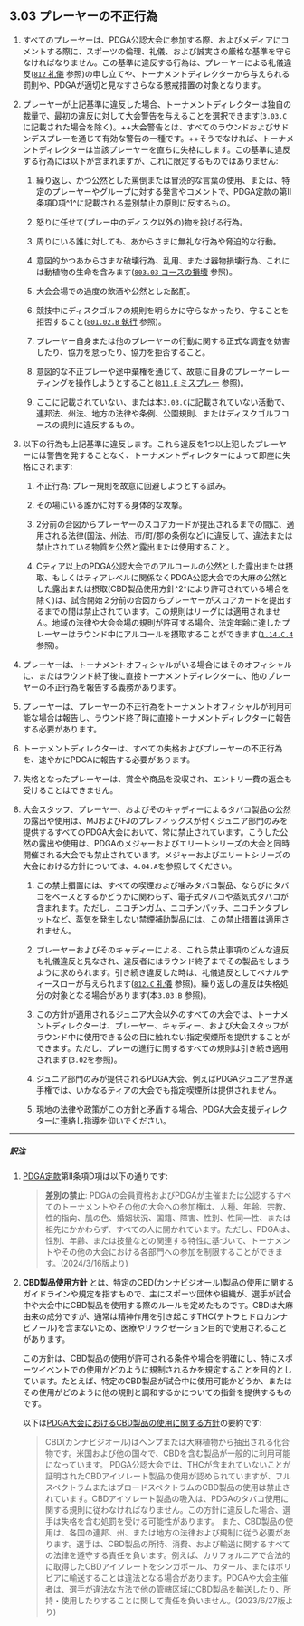 ## 3.03 プレーヤーの不正行為

1. すべてのプレーヤーは、PDGA公認大会に参加する際、およびメディアにコメントする際に、スポーツの倫理、礼儀、および誠実さの厳格な基準を守らなければなりません。この基準に違反する行為は、プレーヤーによる礼儀違反([`812` 礼儀]() 参照)の申し立てや、トーナメントディレクターから与えられる罰則や、PDGAが適切と見なすさらなる懲戒措置の対象となります。

1. プレーヤーが上記基準に違反した場合、トーナメントディレクターは独自の裁量で、最初の違反に対して大会警告を与えることを選択できます(`3.03.C`に記載された場合を除く)。++大会警告とは、すべてのラウンドおよびサドンデスプレーを通じて有効な警告の一種です。++そうでなければ、トーナメントディレクターは当該プレーヤーを直ちに失格にします。この基準に違反する行為には以下が含まれますが、これに限定するものではありません:

    1. 繰り返し、かつ公然とした罵倒または冒涜的な言葉の使用、または、特定のプレーヤーやグループに対する発言やコメントで、PDGA定款の第II条項D項^1^に記載される差別禁止の原則に反するもの。
    
    1. 怒りに任せて(プレー中のディスク以外の)物を投げる行為。

    1. 周りにいる誰に対しても、あからさまに無礼な行為や脅迫的な行動。

	1. 意図的かつあからさまな破壊行為、乱用、または器物損壊行為、これには動植物の生命を含みます([`803.03` コースの損壊]() 参照)。

    1. 大会会場での過度の飲酒や公然とした酩酊。

    1. 競技中にディスクゴルフの規則を明らかに守らなかったり、守ることを拒否すること([`801.02.B` 執行]() 参照)。

    1. プレーヤー自身または他のプレーヤーの行動に関する正式な調査を妨害したり、協力を怠ったり、協力を拒否すること。

    1. 意図的な不正プレーや途中棄権を通じて、故意に自身のプレーヤーレーティングを操作しようとすること([`811.E` ミスプレー]() 参照)。

    1. ここに記載されていない、または本`3.03.C`に記載されていない活動で、連邦法、州法、地方の法律や条例、公園規則、またはディスクゴルフコースの規則に違反するもの。

1. 以下の行為も上記基準に違反します。これら違反を1つ以上犯したプレーヤーには警告を発することなく、トーナメントディレクターによって即座に失格にされます:

    1. 不正行為: プレー規則を故意に回避しようとする試み。

    1. その場にいる誰かに対する身体的な攻撃。

    1. 2分前の合図からプレーヤーのスコアカードが提出されるまでの間に、適用される法律(国法、州法、市/町/郡の条例など)に違反して、違法または禁止されている物質を公然と露出または使用すること。

    1. Cティア以上のPDGA公認大会でのアルコールの公然とした露出または摂取、もしくはティアレベルに関係なくPDGA公認大会での大麻の公然とした露出または摂取(CBD製品使用方針^2^により許可されている場合を除く)は、試合開始２分前の合図からプレーヤーがスコアカードを提出するまでの間は禁止されています。この規則はリーグには適用されません。地域の法律や大会会場の規則が許可する場合、法定年齢に達したプレーヤーはラウンド中にアルコールを摂取することができます([`1.14.C.4`]() 参照)。

1. プレーヤーは、トーナメントオフィシャルがいる場合にはそのオフィシャルに、またはラウンド終了後に直接トーナメントディレクターに、他のプレーヤーの不正行為を報告する義務があります。

1. プレーヤーは、プレーヤーの不正行為をトーナメントオフィシャルが利用可能な場合は報告し、ラウンド終了時に直接トーナメントディレクターに報告する必要があります。

1. トーナメントディレクターは、すべての失格およびプレーヤーの不正行為を、速やかにPDGAに報告する必要があります。

1. 失格となったプレーヤーは、賞金や商品を没収され、エントリー費の返金も受けることはできません。

1. 大会スタッフ、プレーヤー、およびそのキャディーによるタバコ製品の公然の露出や使用は、MJおよびFJのプレフィックスが付くジュニア部門のみを提供するすべてのPDGA大会において、常に禁止されています。こうした公然の露出や使用は、PDGAのメジャーおよびエリートシリーズの大会と同時開催される大会でも禁止されています。メジャーおよびエリートシリーズの大会における方針については、`4.04.A`を参照してください。

    1. この禁止措置には、すべての喫煙および噛みタバコ製品、ならびにタバコをベースとするかどうかに関わらず、電子式タバコや蒸気式タバコが含まれます。ただし、ニコチンガム、ニコチンパッチ、ニコチンタブレットなど、蒸気を発生しない禁煙補助製品には、この禁止措置は適用されません。

    1. プレーヤーおよびそのキャディーによる、これら禁止事項のどんな違反も礼儀違反と見なされ、違反者にはラウンド終了までその製品をしまうように求められます。引き続き違反した時は、礼儀違反としてペナルティースローが与えられます([`812.C` 礼儀]() 参照)。繰り返しの違反は失格処分の対象となる場合があります(本`3.03.B` 参照)。

    1. この方針が適用されるジュニア大会以外のすべての大会では、トーナメントディレクターは、プレーヤー、キャディー、および大会スタッフがラウンド中に使用できる公の目に触れない指定喫煙所を提供することができます。ただし、プレーの進行に関するすべての規則は引き続き適用されます(`3.02`を参照)。

    1. ジュニア部門のみが提供されるPDGA大会、例えばPDGAジュニア世界選手権では、いかなるティアの大会でも指定喫煙所は提供されません。

    1. 現地の法律や政策がこの方針と矛盾する場合、PDGA大会支援ディレクターに連絡し指導を仰いでください。

___
##### 訳注

1. [PDGA定款](https://www.pdga.com/documents/pdga-bylaws)第II条項D項は以下の通りです:
    > **差別の禁止**: PDGAの会員資格およびPDGAが主催または公認するすべてのトーナメントやその他の大会への参加権は、人種、年齢、宗教、性的指向、肌の色、婚姻状況、国籍、障害、性別、性同一性、または祖先にかかわらず、すべての人に開かれています。ただし、PDGAは、性別、年齢、または技量などの関連する特性に基づいて、トーナメントやその他の大会における各部門への参加を制限することができます。(2024/3/16版より)

2.  **CBD製品使用方針** とは、特定のCBD(カンナビジオール)製品の使用に関するガイドラインや規定を指すもので、主にスポーツ団体や組織が、選手が試合中や大会中にCBD製品を使用する際のルールを定めたものです。CBDは大麻由来の成分ですが、通常は精神作用を引き起こすTHC(テトラヒドロカンナビノール)を含まないため、医療やリラクゼーション目的で使用されることがあります。

    この方針は、CBD製品の使用が許可される条件や場合を明確にし、特にスポーツイベントでの使用がどのように規制されるかを規定することを目的としています。たとえば、特定のCBD製品が試合中に使用可能かどうか、またはその使用がどのように他の規則と調和するかについての指針を提供するものです。

    以下は[PDGA大会におけるCBD製品の使用に関する方針](https://www.pdga.com/policies/cbd-product-use-policy)の要約です:
    > CBD(カンナビジオール)はヘンプまたは大麻植物から抽出される化合物です。米国および他の国々で、CBDを含む製品が一般的に利用可能になっています。
    PDGA公認大会では、THCが含まれていないことが証明されたCBDアイソレート製品の使用が認められていますが、フルスペクトラムまたはブロードスペクトラムのCBD製品の使用は禁止されています。CBDアイソレート製品の吸入は、PDGAのタバコ使用に関する規則に従わなければなりません。この方針に違反した場合、選手は失格を含む処罰を受ける可能性があります。
    また、CBD製品の使用は、各国の連邦、州、または地方の法律および規制に従う必要があります。選手は、CBD製品の所持、消費、および輸送に関するすべての法律を遵守する責任を負います。例えば、カリフォルニアで合法的に取得したCBDアイソレートをシンガポール、カタール、またはボリビアに輸送することは違法となる場合があります。PDGAや大会主催者は、選手が違法な方法で他の管轄区域にCBD製品を輸送したり、所持・使用したりすることに関して責任を負いません。(2023/6/27版より)
